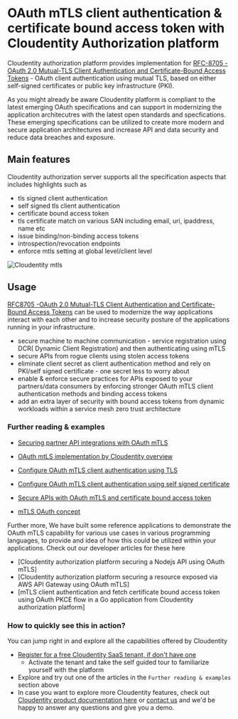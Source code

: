 # OAuth mTLS client authentication & certificate bound access token with Cloudentity Authorization platform

Cloudentity authorization platform provides implementation for [RFC-8705 -OAuth 2.0 Mutual-TLS Client Authentication and Certificate-Bound Access Tokens](https://datatracker.ietf.org/doc/html/rfc8705) - OAuth client authentication using mutual TLS, based on either self-signed certificates or public key infrastructure (PKI). 

As you might already be aware Cloudentity platform is compliant to the latest emerging OAuth specifications and can support in modernizing the application architecutres with the latest open standards and
specfications. These emerging specifications can be utilized to create more modern and secure application architectures and increase API and data security and reduce data breaches and exposure.

## Main features

Cloudentity authorization server supports all the specification aspects that includes highlights such as
* tls signed client authentication
* self signed tls client authentication
* certificate bound access token
* tls certificate match on various SAN including email, uri, ipaddress, name etc
* issue binding/non-binding access tokens
* introspection/revocation endpoints 
* enforce mtls setting at global level/client level

![Cloudentity mtls](mtls-rfc-8705.jpeg)

## Usage

[RFC8705 -OAuth 2.0 Mutual-TLS Client Authentication and Certificate-Bound Access Tokens](https://datatracker.ietf.org/doc/html/rfc8705) can be used to modernize the way applications interact with each other and to increase security posture of the applications running in your infrastructure.
* secure machine to machine communication - service registration using DCR( Dynamic Client Registration) and then authenticating using mTLS
* secure APIs from rogue clients using stolen access tokens
* eliminate client secret as client authentication method and rely on PKI/self signed certificate - one secret less to worry about
* enable & enforce secure practices for APIs exposed to your partners/data consumers by enforcing stronger OAuth mTLS client authentication methods and binding access tokens
* add an extra layer of security with bound access tokens from dynamic workloads within a service mesh zero trust architecture

### Further reading & examples

* [ Securing partner API integrations with OAuth mTLS](oauth-mtls-partner-api-ecosystem-protection.md)
* [ OAuth mtLS implementation by Cloudentity overview](oauth-mtls-overview-cloudentity-platform.md)
* [Configure OAuth mTLS client authentication using TLS](cloudentity-oauth-mtls-client-authentication.md)
* [Configure OAuth mTLS client authentication using self signed certificate](cloudentity-oauth-mtls-self-signed-client-authentication.md)
* [Secure APIs with OAuth mTLS and certificate bound access token](securing-apis-with-certificate-bound-access-token.md)

* [mTLS OAuth concept](https://docs.authorization.cloudentity.com/features/oauth/client_auth/tls_client_auth/)

Further more, We have built some reference applications to demonstrate the OAuth mTLS capability for various use cases in various programming languages, to provide and idea of how this could be utilized within your applications. Check out our developer articles for these here

* [Cloudentity authorization platform securing a Nodejs API using OAuth mTLS]
* [Cloudentity authorization platform securing a resource exposed via AWS API Gateway using OAuth mTLS]
* [mTLS client authentication and fetch certificate bound access token using OAuth PKCE flow in a Go application from Cloudentity authorization platform]

### How to quickly see this in action?

You can jump right in and explore all the capabilities offered by Cloudentity

* [Register for a free Cloudentity SaaS tenant, if don't have one](https://authz.cloudentity.io/register)
   * Activate the tenant and take the self guided tour to familiarize yourself with the platform
* Explore and try out one of the articles in the `Further reading & examples` section above
* In case you want to explore more Cloudentity features, check out [Cloudentity product documentation here](https://docs.authorization.cloudentity.com/) or [contact us](https://cloudentity.com/demo/) and we'd be happy to answer any questions and give you a demo.




